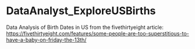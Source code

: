 # DataAnalyst_ExploreUSBirths
Data Analysis of Birth Dates in US from the fivethirtyeight article: https://fivethirtyeight.com/features/some-people-are-too-superstitious-to-have-a-baby-on-friday-the-13th/
